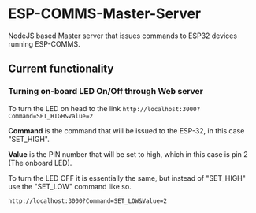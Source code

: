 # ESP-COMMS-Master-Server
NodeJS based Master server that issues commands to ESP32 devices running ESP-COMMS.

## Current functionality
### Turning on-board LED On/Off through Web server
  To turn the LED on head to the link `http://localhost:3000?Command=SET_HIGH&Value=2`
  
  **Command** is the command that will be issued to the ESP-32, in this case "SET_HIGH".
  
  **Value** is the PIN number that will be set to high, which in this case is pin 2 (The onboard LED).
  
  To turn the LED OFF it is essentially the same, but instead of "SET_HIGH" use the "SET_LOW" command like so.
  
  `http://localhost:3000?Command=SET_LOW&Value=2`

  
